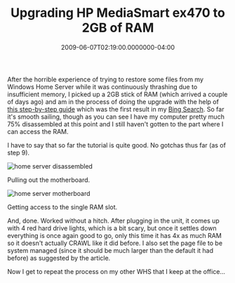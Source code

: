 ﻿---
title: Upgrading HP MediaSmart ex470 to 2GB of RAM
date: "2009-06-07T02:19:00.0000000-04:00"
description: After the horrible experience of trying to restore some files from
featuredImage: img/upgrading-hp-mediasmart-ex470-to-2gb-of-ram-featured.png
---

After the horrible experience of trying to restore some files from my Windows Home Server while it was continuously thrashing due to insufficient memory, I picked up a 2GB stick of RAM (which arrived a couple of days ago) and am in the process of doing the upgrade with the help of [this step-by-step guide](http://www.homeserverhacks.com/2007/12/upgrade-memory-in-your-hp-ex470.html) which was the first result in my [Bing Search](http://www.bing.com/search?q=hp+mediasmart+memory+upgrade&go=&form=QBLH). So far it's smooth sailing, though as you can see I have my computer pretty much 75% disassembled at this point and I still haven't gotten to the part where I can access the RAM.

I have to say that so far the tutorial is quite good. No gotchas thus far (as of step 9).

![home server disassembled](/img/home-server-disassembled.jpg)

Pulling out the motherboard.

![home server motherboard](/img/home-server-motherboard.jpg)

Getting access to the single RAM slot.

And, done. Worked without a hitch. After plugging in the unit, it comes up with 4 red hard drive lights, which is a bit scary, but once it settles down everything is once again good to go, only this time it has 4x as much RAM so it doesn't actually CRAWL like it did before. I also set the page file to be system managed (since it should be much larger than the default it had before) as suggested by the article.

Now I get to repeat the process on my other WHS that I keep at the office…

